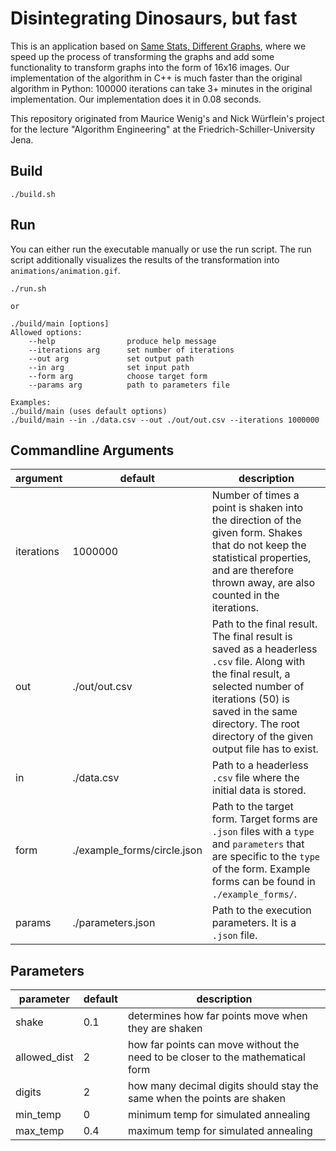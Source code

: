 # Disintegrating Dinosaurs, but fast

This is an application based on [Same Stats, Different Graphs](https://www.autodesk.com/research/publications/same-stats-different-graphs), where we speed up the process of transforming the graphs and add some functionality to transform graphs into the form of 16x16 images. Our implementation of the algorithm in C++ is much faster than the original algorithm in Python: 100000 iterations can take 3+ minutes in the original implementation. Our implementation does it in 0.08 seconds.

This repository originated from Maurice Wenig's and Nick Würflein's project for the lecture "Algorithm Engineering" at the Friedrich-Schiller-University Jena.

## Build

```text
./build.sh
```

## Run

You can either run the executable manually or use the run script. The run script additionally visualizes the results of the transformation into `animations/animation.gif`.

```text
./run.sh

or

./build/main [options]
Allowed options:
    --help                produce help message
    --iterations arg      set number of iterations
    --out arg             set output path
    --in arg              set input path
    --form arg            choose target form
    --params arg          path to parameters file

Examples:
./build/main (uses default options)
./build/main --in ./data.csv --out ./out/out.csv --iterations 1000000
```

## Commandline Arguments

| argument   | default                     | description                                                                                                                                                                                                                                  |
| ---------- | --------------------------- | -------------------------------------------------------------------------------------------------------------------------------------------------------------------------------------------------------------------------------------------- |
| iterations | 1000000                     | Number of times a point is shaken into the direction of the given form. Shakes that do not keep the statistical properties, and are therefore thrown away, are also counted in the iterations.                                               |
| out        | ./out/out.csv               | Path to the final result. The final result is saved as a headerless `.csv` file. Along with the final result, a selected number of iterations (50) is saved in the same directory. The root directory of the given output file has to exist. |
| in         | ./data.csv                  | Path to a headerless `.csv` file where the initial data is stored.                                                                                                                                                                           |
| form       | ./example_forms/circle.json | Path to the target form. Target forms are `.json` files with a `type` and `parameters` that are specific to the `type` of the form. Example forms can be found in `./example_forms/`.                                                        |
| params     | ./parameters.json           | Path to the execution parameters. It is a `.json` file.                                                                                                                                                                                      |

## Parameters

| parameter    | default | description                                                                    |
| ------------ | ------- | ------------------------------------------------------------------------------ |
| shake        | 0.1     | determines how far points move when they are shaken                            |
| allowed_dist | 2       | how far points can move without the need to be closer to the mathematical form |
| digits       | 2       | how many decimal digits should stay the same when the points are shaken        |
| min_temp     | 0       | minimum temp for simulated annealing                                           |
| max_temp     | 0.4     | maximum temp for simulated annealing                                           |
